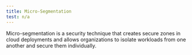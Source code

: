 ```yaml
---
title: Micro-Segmentation
test: n/a
---
```


Micro-segmentation is a security technique that creates secure zones in cloud deployments and allows organizations to
isolate workloads from one another and secure them individually.
